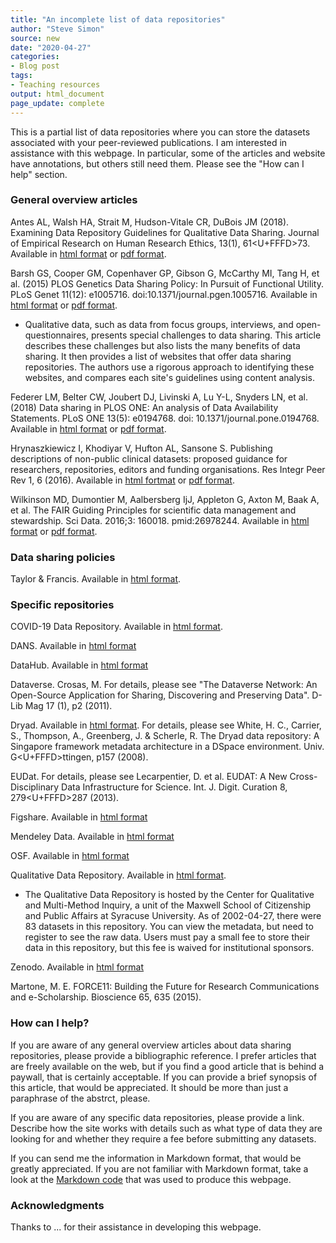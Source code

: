 ```yaml
---
title: "An incomplete list of data repositories"
author: "Steve Simon"
source: new
date: "2020-04-27"
categories:
- Blog post
tags:
- Teaching resources
output: html_document
page_update: complete
---
```


This is a partial list of data repositories where you can store the datasets associated with your peer-reviewed publications. I am interested in assistance with this webpage. In particular, some of the articles and website have annotations, but others still need them. Please see the "How can I help" section.

<!---More--->

### General overview articles

Antes AL, Walsh HA, Strait M, Hudson-Vitale CR, DuBois JM (2018). Examining Data Repository Guidelines for Qualitative Data Sharing. Journal of Empirical Research on Human Research Ethics, 13(1), 61<U+FFFD>73. Available in [html format](https://doi.org/10.1177/1556264617744121) or [pdf format](https://journals.sagepub.com/doi/pdf/10.1177/1556264617744121).

Barsh GS, Cooper GM, Copenhaver GP, Gibson G, McCarthy MI, Tang H, et al. (2015) PLOS Genetics Data Sharing Policy: In Pursuit of Functional Utility. PLoS Genet 11(12): e1005716. doi:10.1371/journal.pgen.1005716. Available in [html format](https://journals.plos.org/plosgenetics/article?id=10.1371/journal.pgen.1005716) or [pdf format](https://journals.plos.org/plosgenetics/article/file?id=10.1371/journal.pgen.1005716&type=printable).

+ Qualitative data, such as data from focus groups, interviews, and open-questionnaires, presents special challenges to data sharing. This article describes these challenges but also lists the many benefits of data sharing. It then provides a list of websites that offer data sharing repositories. The authors use a rigorous approach to identifying these websites, and compares each site's guidelines using content analysis.

Federer LM, Belter CW, Joubert DJ, Livinski A, Lu Y-L, Snyders LN, et al. (2018) Data sharing in PLOS ONE: An analysis of Data Availability Statements. PLoS ONE 13(5): e0194768. doi: 10.1371/journal.pone.0194768. Available in [html format](https://journals.plos.org/plosone/article?id=10.1371/journal.pone.0194768) or [pdf format](https://journals.plos.org/plosone/article/file?id=10.1371/journal.pone.0194768&type=printable).

Hrynaszkiewicz I, Khodiyar V, Hufton AL, Sansone S. Publishing descriptions of non-public clinical datasets: proposed guidance for researchers, repositories, editors and funding organisations. Res Integr Peer Rev 1, 6 (2016). Available in [html fortmat](https://doi.org/10.1186/s41073-016-0015-6) or [pdf format](https://researchintegrityjournal.biomedcentral.com/track/pdf/10.1186/s41073-016-0015-6).

Wilkinson MD, Dumontier M, Aalbersberg IjJ, Appleton G, Axton M, Baak A, et al. The FAIR Guiding Principles for scientific data management and stewardship. Sci Data. 2016;3: 160018. pmid:26978244. Available in [html format](https://www.nature.com/articles/sdata201618) or [pdf format](https://www.nature.com/articles/sdata201618.pdf).

### Data sharing policies

Taylor & Francis. Available in [html format](https://authorservices.taylorandfrancis.com/data-sharing-policies/).

### Specific repositories

COVID-19 Data Repository. Available in [html format](https://www.openicpsr.org/openicpsr/covid19).

DANS. Available in [html format](http://www.dans.knaw.nl/)

DataHub. Available in [html format](http://datahub.io)

Dataverse. Crosas, M. For details, please see "The Dataverse Network: An Open-Source Application for Sharing, Discovering and Preserving Data". D-Lib Mag 17 (1), p2 (2011).

Dryad. Available in [html format](https://datadryad.org/stash/). For details, please see White, H. C., Carrier, S., Thompson, A., Greenberg, J. & Scherle, R. The Dryad data repository: A Singapore framework metadata architecture in a DSpace environment. Univ. G<U+FFFD>ttingen, p157 (2008).

EUDat. For details, please see Lecarpentier, D. et al. EUDAT: A New Cross-Disciplinary Data Infrastructure for Science. Int. J. Digit. Curation 8, 279<U+FFFD>287 (2013).

Figshare. Available in [html format](https://figshare.com/)

Mendeley Data. Available in [html format](https://data.mendeley.com/)

OSF. Available in [html format](https://osf.io/)

Qualitative Data Repository. Available in [html format](https://qdr.syr.edu/).

+ The Qualitative Data Repository is hosted by the Center for Qualitative and Multi-Method Inquiry, a unit of the Maxwell School of Citizenship and Public Affairs at Syracuse University. As of 2002-04-27, there were 83 datasets in this repository. You can view the metadata, but need to register to see the raw data. Users must pay a small fee to store their data in this repository, but this fee is waived for institutional sponsors.

Zenodo. Available in [html format](http://zenodo.org/)


Martone, M. E. FORCE11: Building the Future for Research Communications and e-Scholarship. Bioscience 65, 635 (2015).


### How can I help?

If you are aware of any general overview articles about data sharing repositories, please provide a bibliographic reference. I prefer articles that are freely available on the web, but if you find a good article that is behind a paywall, that is certainly acceptable. If you can provide a brief synopsis of this article, that would be appreciated. It should be more than just a paraphrase of the abstrct, please.

If you are aware of any specific data repositories, please provide a link. Describe how the site works with details such as what type of data they are looking for and whether they require a fee before submitting any datasets.

If you can send me the information in Markdown format, that would be greatly appreciated. If you are not familiar with Markdown format, take a look at the [Markdown code](https://github.com/pmean/build-website/blob/master/text/20/data-repositories.md) that was used to produce this webpage.

### Acknowledgments

Thanks to ... for their assistance in developing this webpage.

